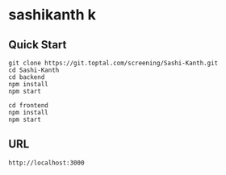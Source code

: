 
# sashikanth k

## Quick Start

```
git clone https://git.toptal.com/screening/Sashi-Kanth.git
cd Sashi-Kanth
cd backend
npm install 
npm start
```

```
cd frontend
npm install 
npm start
```



## URL

```
http://localhost:3000
```

